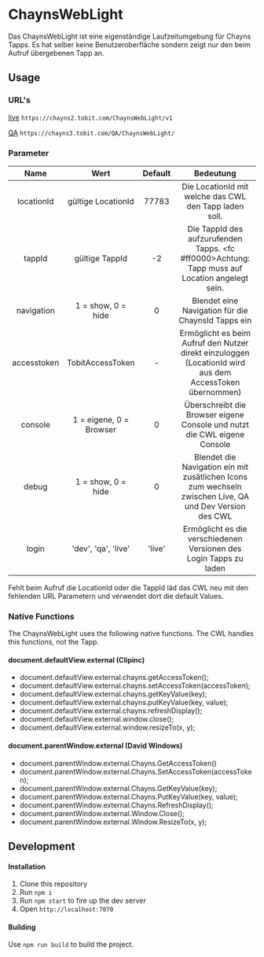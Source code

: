 # ChaynsWebLight
Das ChaynsWebLight ist eine eigenständige Laufzeitumgebung für Chayns Tapps. 
Es hat selber keine Benutzeroberfläche sondern zeigt nur den beim Aufruf übergebenen Tapp an. 

## Usage

### URL's
[live](chayns2.tobit.com/ChaynsWebLight/v1) `https://chayns2.tobit.com/ChaynsWebLight/v1`

[QA](//chayns3.tobit.com/QA/ChaynsWebLight/) `https://chayns3.tobit.com/QA/ChaynsWebLight/`

### Parameter

|Name          |Wert                      | Default  |Bedeutung                                                                                                  |
|     :---:    |            :---:         |  :---:   |                                      :---:                                                                |
| locationId   | gültige LocationId       | 77783    | Die LocationId mit welche das CWL den Tapp laden soll.                                                    |
| tappId       | gültige TappId           | -2       | Die TappId des aufzurufenden Tapps. <fc #ff0000>Achtung:</fc> Tapp muss auf Location angelegt sein.       |
| navigation   | 1 = show, 0 = hide       | 0        | Blendet eine Navigation für die ChaynsId Tapps ein                                                        |
| accesstoken  | TobitAccessToken         | -        | Ermöglicht es beim Aufruf den Nutzer direkt einzuloggen (LocationId wird aus dem AccessToken übernommen)  |
| console      | 1 = eigene, 0 = Browser  | 0        | Überschreibt die Browser eigene Console und nutzt die CWL eigene Console                                  |
| debug        | 1 = show, 0 = hide       | 0        | Blendet die Navigation ein mit zusätlichen Icons zum wechseln zwischen Live, QA und Dev Version des CWL   |
| login        | 'dev', 'qa', 'live'      | 'live'   | Ermöglicht es die verschiedenen Versionen des Login Tapps zu laden                                    |

Fehlt beim Aufruf die LocationId oder die TappId läd das CWL neu mit den fehlenden URL Parametern und verwendet dort die default Values.

### Native Functions
The ChaynsWebLight uses the following native functions.
The CWL handles this functions, not the Tapp.

#### document.defaultView.external (Clipinc)
* document.defaultView.external.chayns.getAccessToken();
* document.defaultView.external.chayns.setAccessToken(accessToken);
* document.defaultView.external.chayns.getKeyValue(key);
* document.defaultView.external.chayns.putKeyValue(key, value);
* document.defaultView.external.chayns.refreshDisplay();
* document.defaultView.external.window.close();
* document.defaultView.external.window.resizeTo(x, y);

#### document.parentWindow.external (David Windows)
* document.parentWindow.external.Chayns.GetAccessToken()
* document.parentWindow.external.Chayns.SetAccessToken(accessToken);
* document.parentWindow.external.Chayns.GetKeyValue(key);
* document.parentWindow.external.Chayns.PutKeyValue(key, value);
* document.parentWindow.external.Chayns.RefreshDisplay();
* document.parentWindow.external.Window.Close();
* document.parentWindow.external.Window.ResizeTo(x, y);


## Development

#### Installation
1. Clone this repository
2. Run <code>npm i</code>
3. Run <code>npm start</code> to fire up the dev server
4. Open `http://localhost:7070`

#### Building
Use `npm run build` to build the project.